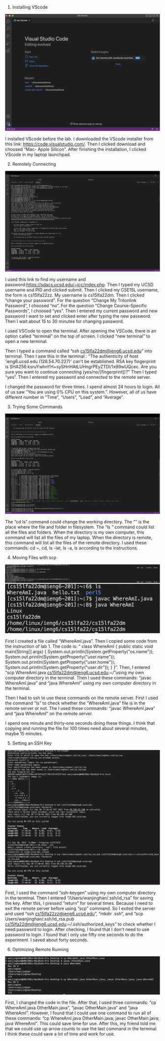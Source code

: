 1. Installing VScode
 
 ![Image](https://github.com/wahanucsd/cse15l-lab-reports/blob/main/Screen%20Shot%202022-10-14%20at%206.47.13%20PM.png)



I installed VScode before the lab. I downloaded the VScode installer from this link: https://code.visualstudio.com/. Then I clicked download and choosed “Mac- Apple Silicon”.
After finishing the installation, I clicked VScode in my laptop launchpad.



 
2. Remotely Connecting


![Image](https://github.com/wahanucsd/cse15l-lab-reports/blob/main/Screen%20Shot%202022-09-30%20at%2011.48.43%20AM.png)



I used this link to find my username and password:https://sdacs.ucsd.edu/~icc/index.php.
Then I typed my UCSD username and PID and clicked submit.
Then I clicked my CSE15L username, the form is cs15lfa22zz. My username is cs15lfa22dm.
Then I clicked “change your password”.
For the question “Change My Tritonlink Password”, I choosed “no”.
For the question “Change Course-Specific Passwords”, I choosed “yes”.
Then I entered my current password and new password I want to set and clicked enter after typing the new password.
Then I wait about 15 to 30 minutes for changing password.

I used VSCode to open the terminal. After opening the VSCode, there is an option called “terminal” on the top of screen. I clicked “new terminal” to open a new terminal.

Then I typed a command called “ssh cs15lfa22dm@ieng6.ucsd.edu” into terminal.
Then I saw this in the terminal : “The authenticity of host 'ieng6.ucsd.edu (128.54.70.227)' can't be established.
RSA key fingerprint is SHA256:ksruYwhnYH+sySHnHAtLUHngrPEyZTDl/1x99wUQcec.
Are you sure you want to continue connecting (yes/no/[fingerprint])?”
Then I typed “yes”.
Then I entered my password and connected to the remote server.






I changed the password for three times. I spend almost 24 hours to login. All of us saw “You are using 0% CPU on this system.”. However, all of us have different number in “Time”, “Users”, “Load”, and “Average”.




3. Trying Some Commands

![Image](https://github.com/wahanucsd/cse15l-lab-reports/blob/main/Screen%20Shot%202022-09-30%20at%2012.22.58%20PM.png)


The “cd <path>ls” command could change the working directory. The “<path>” is the place where the file and folder in filesystem. 
The “ls <path>” command could list all the files and folders. When the directory is my own computer, this command will list all the files of my laptop. When the directory is remote, this command will list all the files of the remote directory.
I used these commands: cd ~, cd, ls -lat, ls -a, ls <directory> according to the instructions.



4. Moving Files with scp

![Image](https://github.com/wahanucsd/cse15l-lab-reports/blob/main/Screen%20Shot%202022-09-30%20at%205.12.18%20PM.png)
![Image](https://github.com/wahanucsd/cse15l-lab-reports/blob/main/Screen%20Shot%202022-09-30%20at%208.29.47%20PM.png)

First I created a file called “WhereAmI.java”.
Then I copied some code from the instruction of lab 1. The code is: “
class WhereAmI {
  public static void main(String[] args) {
    System.out.println(System.getProperty("os.name"));
    System.out.println(System.getProperty("user.name"));
    System.out.println(System.getProperty("user.home"));
    System.out.println(System.getProperty("user.dir"));
  }
}”. 
Then, I entered “scp WhereAmI.java cs15lfa22dm@ieng6.ucsd.edu:~/”using my own computer directory in the terminal. Then I used these commands: “javac WhereAmI.java” and “java WhereAmI” using my own computer directory in the terminal. 

Then I had to ssh to use these commands on the remote server.
First I used the command “ls” to check whether the “WhereAmI.java” file is in the remote server or not. 
The I used these commands: “javac WhereAmI.java” and “java WhereAmI” on the remote server.

I spend one minute and thirty-one seconds doing these things. I think that copying and running the file for 100 times need about several minutes, maybe 15 minutes.

 


 
5. Setting an SSH Key

![Image](https://github.com/wahanucsd/cse15l-lab-reports/blob/main/Screen%20Shot%202022-09-30%20at%205.42.15%20PM.png)

First, I used the command “ssh-keygen” using my own computer directory in the terminal. 
Then I entered “/Users/wanjinghan/.ssh/id_rsa” for saving the key. 
After this, I pressed “return” for several times. 
Because I need to exit the remote server before using “scp” command. 
So I exited the server and used “ssh cs15lfa22zz@ieng6.ucsd.edu”, “mkdir .ssh”, 
and “scp Users/wanjinghan/.ssh/id_rsa.pub cs15lfa22dm@ieng6.ucsd.edu:~/.ssh/authorized_keys” to check whether I need password to login. 
After checking, I found that I don't need to use password to login. 
I found that I only use fifty one seconds to do the experiment. I saved about forty seconds.



6. Optimizing Remote Running

![Image](https://github.com/wahanucsd/cse15l-lab-reports/blob/main/Screen%20Shot%202022-09-30%20at%205.51.21%20PM.png)

First, I changed the code in the file. 
After that, I used three commands: “cp WhereAmI.java OtherMain.java”, “javac OtherMain.java” and “java WhereAmI”. 
However, I found that I could use one command to run all of these commands: “cp WhereAmI.java OtherMain.java; javac OtherMain.java; java WhereAmI”. 
This could save time for use. After this, my friend told me that we could use up arrow counts to use the last command in the terminal. 
I think these could save a lot of time and work for use.


